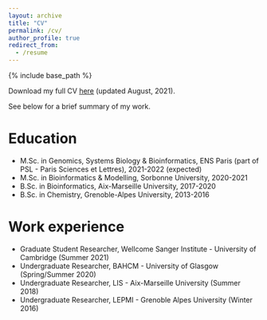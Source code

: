 ```yaml
---
layout: archive
title: "CV"
permalink: /cv/
author_profile: true
redirect_from:
  - /resume
---
```


{% include base_path %}

Download my full CV <u><a href="https://simoncrouzet.github.io/files/SimonCrouzet_CV_2021.pdf">here</a></u> (updated August, 2021).

See below for a brief summary of my work.

Education
======
* M.Sc. in Genomics, Systems Biology & Bioinformatics, ENS Paris (part of PSL - Paris Sciences et Lettres), 2021-2022 (expected)
* M.Sc. in Bioinformatics & Modelling, Sorbonne University, 2020-2021
* B.Sc. in Bioinformatics, Aix-Marseille University, 2017-2020
* B.Sc. in Chemistry, Grenoble-Alpes University, 2013-2016

Work experience
======
* Graduate Student Researcher, Wellcome Sanger Institute - University of Cambridge (Summer 2021)
* Undergraduate Researcher, BAHCM - University of Glasgow (Spring/Summer 2020)
* Undergraduate Researcher, LIS - Aix-Marseille University (Summer 2018)
* Undergraduate Researcher, LEPMI - Grenoble Alpes University (Winter 2016)
  
<!-- Skills
======
* Skill 1
* Skill 2
  * Sub-skill 2.1
  * Sub-skill 2.2
  * Sub-skill 2.3
* Skill 3

Publications
======
  <ul>{% for post in site.publications %}
    {% include archive-single-cv.html %}
  {% endfor %}</ul>
  
Talks
======
  <ul>{% for post in site.talks %}
    {% include archive-single-talk-cv.html %}
  {% endfor %}</ul>
  
Teaching
======
  <ul>{% for post in site.teaching %}
    {% include archive-single-cv.html %}
  {% endfor %}</ul>
  
Service and leadership
======
* Currently signed in to 43 different slack teams -->
